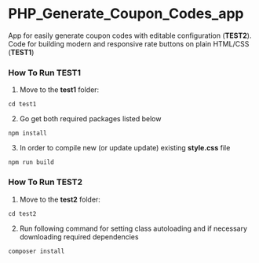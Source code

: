 # PHP_Generate_Coupon_Codes_app
App for easily generate coupon codes with editable configuration (**TEST2**). 
Code for building modern and responsive rate buttons on plain HTML/CSS (**TEST1**)

### How To Run TEST1

1) Move to the **test1** folder:
```
cd test1
```

2) Go get both required packages listed below
```
npm install
```

3) In order to compile new (or update update) existing **style.css** file

```
npm run build
```


### How To Run TEST2
1) Move to the **test2** folder:
```
cd test2
```
2) Run following command for setting class autoloading and if necessary downloading required dependencies
```
composer install
```

